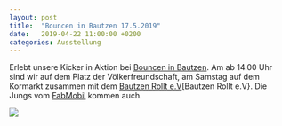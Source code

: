 ```yaml
---
layout: post
title:  "Bouncen in Bautzen 17.5.2019"
date:   2019-04-22 11:00:00 +0200
categories: Ausstellung
---
```


Erlebt unsere Kicker in Aktion bei [Bouncen in Bautzen][Bouncen in Bautzen]. Am ab 14.00 Uhr sind wir auf dem Platz der Völkerfreundschaft, am Samstag auf dem Kormarkt zusammen mit dem [Bautzen Rollt e.V][Bautzen Rollt e.V}. Die Jungs vom [FabMobil][FabMobil] kommen auch.

<a href="https://www.steinhaus-bautzen.de/bounceninbautzen/ueber-das-festival/">
<img src='{{ site.baseurl }}/images/news/201904_BautzenBounct.jpg'>
</a>

[Bouncen in Bautzen]: https://www.steinhaus-bautzen.de/bounceninbautzen/ueber-das-festival/
[Bautzen Rollt e.V]: https://bautzenrolltev.wordpress.com/
[FabMobil]: https://www.fabmobil.org/
